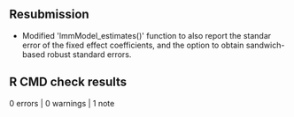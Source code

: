 ## Resubmission

* Modified 'lmmModel_estimates()' function to also report the standar error of the fixed effect coefficients, and the option to obtain sandwich-based robust standard errors.


## R CMD check results

0 errors | 0 warnings | 1 note
